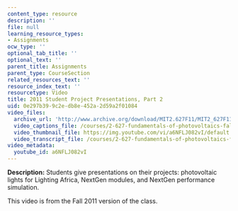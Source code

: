 ```yaml
---
content_type: resource
description: ''
file: null
learning_resource_types:
- Assignments
ocw_type: ''
optional_tab_title: ''
optional_text: ''
parent_title: Assignments
parent_type: CourseSection
related_resources_text: ''
resource_index_text: ''
resourcetype: Video
title: 2011 Student Project Presentations, Part 2
uid: 0e297b39-9c2e-db8e-452a-2d59a2f01084
video_files:
  archive_url: 'http://www.archive.org/download/MIT2.627F11/MIT2_627F11_proj02_300k.mp4 '
  video_captions_file: /courses/2-627-fundamentals-of-photovoltaics-fall-2013/8aaed854eaaa5d9daa9ce894a63fdbe9_a6NFLJ082vI.vtt
  video_thumbnail_file: https://img.youtube.com/vi/a6NFLJ082vI/default.jpg
  video_transcript_file: /courses/2-627-fundamentals-of-photovoltaics-fall-2013/fd4af19c3c88df229a31f8325b2a4606_a6NFLJ082vI.pdf
video_metadata:
  youtube_id: a6NFLJ082vI
---
```


**Description:** Students give presentations on their projects: photovoltaic lights for Lighting Africa, NextGen modules, and NextGen performance simulation.

This video is from the Fall 2011 version of the class.